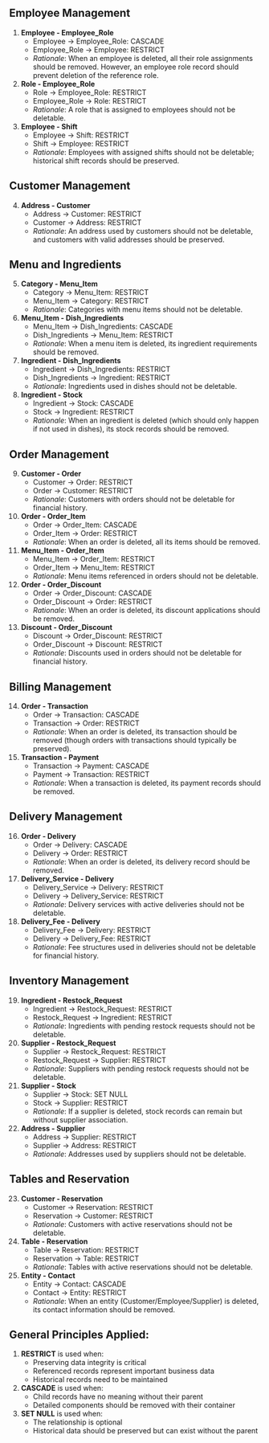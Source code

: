 ## Employee Management

1. **Employee - Employee_Role**
    - Employee → Employee_Role: CASCADE
    - Employee_Role → Employee: RESTRICT
    - _Rationale_: When an employee is deleted, all their role assignments should be removed. However, an employee role record should prevent deletion of the reference role.
2. **Role - Employee_Role**
    - Role → Employee_Role: RESTRICT
    - Employee_Role → Role: RESTRICT
    - _Rationale_: A role that is assigned to employees should not be deletable.
3. **Employee - Shift**
    - Employee → Shift: RESTRICT
    - Shift → Employee: RESTRICT
    - _Rationale_: Employees with assigned shifts should not be deletable; historical shift records should be preserved.

## Customer Management

4. **Address - Customer**
    - Address → Customer: RESTRICT
    - Customer → Address: RESTRICT
    - _Rationale_: An address used by customers should not be deletable, and customers with valid addresses should be preserved.

## Menu and Ingredients

5. **Category - Menu_Item**
    - Category → Menu_Item: RESTRICT
    - Menu_Item → Category: RESTRICT
    - _Rationale_: Categories with menu items should not be deletable.
6. **Menu_Item - Dish_Ingredients**
    - Menu_Item → Dish_Ingredients: CASCADE
    - Dish_Ingredients → Menu_Item: RESTRICT
    - _Rationale_: When a menu item is deleted, its ingredient requirements should be removed.
7. **Ingredient - Dish_Ingredients**
    - Ingredient → Dish_Ingredients: RESTRICT
    - Dish_Ingredients → Ingredient: RESTRICT
    - _Rationale_: Ingredients used in dishes should not be deletable.
8. **Ingredient - Stock**
    - Ingredient → Stock: CASCADE
    - Stock → Ingredient: RESTRICT
    - _Rationale_: When an ingredient is deleted (which should only happen if not used in dishes), its stock records should be removed.

## Order Management

9. **Customer - Order**
    - Customer → Order: RESTRICT
    - Order → Customer: RESTRICT
    - _Rationale_: Customers with orders should not be deletable for financial history.
10. **Order - Order_Item**
    - Order → Order_Item: CASCADE
    - Order_Item → Order: RESTRICT
    - _Rationale_: When an order is deleted, all its items should be removed.
11. **Menu_Item - Order_Item**
    - Menu_Item → Order_Item: RESTRICT
    - Order_Item → Menu_Item: RESTRICT
    - _Rationale_: Menu items referenced in orders should not be deletable.
12. **Order - Order_Discount**
    - Order → Order_Discount: CASCADE
    - Order_Discount → Order: RESTRICT
    - _Rationale_: When an order is deleted, its discount applications should be removed.
13. **Discount - Order_Discount**
    - Discount → Order_Discount: RESTRICT
    - Order_Discount → Discount: RESTRICT
    - _Rationale_: Discounts used in orders should not be deletable for financial history.

## Billing Management

14. **Order - Transaction**
    - Order → Transaction: CASCADE
    - Transaction → Order: RESTRICT
    - _Rationale_: When an order is deleted, its transaction should be removed (though orders with transactions should typically be preserved).
15. **Transaction - Payment**
    - Transaction → Payment: CASCADE
    - Payment → Transaction: RESTRICT
    - _Rationale_: When a transaction is deleted, its payment records should be removed.

## Delivery Management

16. **Order - Delivery**
    - Order → Delivery: CASCADE
    - Delivery → Order: RESTRICT
    - _Rationale_: When an order is deleted, its delivery record should be removed.
17. **Delivery_Service - Delivery**
    - Delivery_Service → Delivery: RESTRICT
    - Delivery → Delivery_Service: RESTRICT
    - _Rationale_: Delivery services with active deliveries should not be deletable.
18. **Delivery_Fee - Delivery**
    - Delivery_Fee → Delivery: RESTRICT
    - Delivery → Delivery_Fee: RESTRICT
    - _Rationale_: Fee structures used in deliveries should not be deletable for financial history.

## Inventory Management

19. **Ingredient - Restock_Request**
    - Ingredient → Restock_Request: RESTRICT
    - Restock_Request → Ingredient: RESTRICT
    - _Rationale_: Ingredients with pending restock requests should not be deletable.
20. **Supplier - Restock_Request**
    - Supplier → Restock_Request: RESTRICT
    - Restock_Request → Supplier: RESTRICT
    - _Rationale_: Suppliers with pending restock requests should not be deletable.
21. **Supplier - Stock**
    - Supplier → Stock: SET NULL
    - Stock → Supplier: RESTRICT
    - _Rationale_: If a supplier is deleted, stock records can remain but without supplier association.
22. **Address - Supplier**
    - Address → Supplier: RESTRICT
    - Supplier → Address: RESTRICT
    - _Rationale_: Addresses used by suppliers should not be deletable.

## Tables and Reservation

23. **Customer - Reservation**
    - Customer → Reservation: RESTRICT
    - Reservation → Customer: RESTRICT
    - _Rationale_: Customers with active reservations should not be deletable.
24. **Table - Reservation**
    - Table → Reservation: RESTRICT
    - Reservation → Table: RESTRICT
    - _Rationale_: Tables with active reservations should not be deletable.
25. **Entity - Contact**
    - Entity → Contact: CASCADE
    - Contact → Entity: RESTRICT
    - _Rationale_: When an entity (Customer/Employee/Supplier) is deleted, its contact information should be removed.

## General Principles Applied:

1. **RESTRICT** is used when:
    - Preserving data integrity is critical
    - Referenced records represent important business data
    - Historical records need to be maintained
2. **CASCADE** is used when:
    - Child records have no meaning without their parent
    - Detailed components should be removed with their container
3. **SET NULL** is used when:
    - The relationship is optional
    - Historical data should be preserved but can exist without the parent